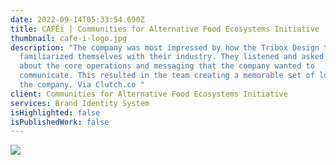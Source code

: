 ```yaml
---
date: 2022-09-14T05:33:54.690Z
title: CAFÉi | Communities for Alternative Food Ecosystems Initiative
thumbnail: cafe-i-logo.jpg
description: "The company was most impressed by how the Tribox Design team
  familiarized themselves with their industry. They listened and asked questions
  about the core operations and messaging that the company wanted to
  communicate. This resulted in the team creating a memorable set of logos for
  the company. Via Clutch.co "
client: Communities for Alternative Food Ecosystems Initiative
services: Brand Identity System
isHighlighted: false
isPublishedWork: false
---
```

![](cafe-i-tagline.jpg)